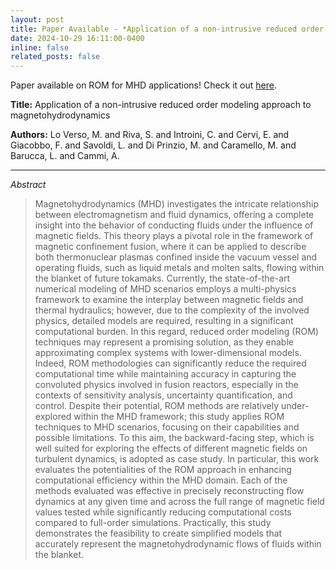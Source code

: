 ```yaml
---
layout: post
title: Paper Available - *Application of a non-intrusive reduced order modeling approach to magnetohydrodynamics*
date: 2024-10-29 16:11:00-0400
inline: false
related_posts: false
---
```


Paper available on ROM for MHD applications! Check it out [here](https://doi.org/10.1063/5.0230708).

**Title:** Application of a non-intrusive reduced order modeling approach to magnetohydrodynamics

**Authors:** Lo Verso, M. and Riva, S. and Introini, C. and Cervi, E. and Giacobbo, F. and Savoldi, L. and Di Prinzio, M. and Caramello, M. and Barucca, L. and Cammi, A.

---

*Abstract*
> Magnetohydrodynamics (MHD) investigates the intricate relationship between electromagnetism and fluid dynamics, offering a complete insight into the behavior of conducting fluids under the influence of magnetic fields. This theory plays a pivotal role in the framework of magnetic confinement fusion, where it can be applied to describe both thermonuclear plasmas confined inside the vacuum vessel and operating fluids, such as liquid metals and molten salts, flowing within the blanket of future tokamaks. Currently, the state-of-the-art numerical modeling of MHD scenarios employs a multi-physics framework to examine the interplay between magnetic fields and thermal hydraulics; however, due to the complexity of the involved physics, detailed models are required, resulting in a significant computational burden. In this regard, reduced order modeling (ROM) techniques may represent a promising solution, as they enable approximating complex systems with lower-dimensional models. Indeed, ROM methodologies can significantly reduce the required computational time while maintaining accuracy in capturing the convoluted physics involved in fusion reactors, especially in the contexts of sensitivity analysis, uncertainty quantification, and control. Despite their potential, ROM methods are relatively under-explored within the MHD framework; this study applies ROM techniques to MHD scenarios, focusing on their capabilities and possible limitations. To this aim, the backward-facing step, which is well suited for exploring the effects of different magnetic fields on turbulent dynamics, is adopted as case study. In particular, this work evaluates the potentialities of the ROM approach in enhancing computational efficiency within the MHD domain. Each of the methods evaluated was effective in precisely reconstructing flow dynamics at any given time and across the full range of magnetic field values tested while significantly reducing computational costs compared to full-order simulations. Practically, this study demonstrates the feasibility to create simplified models that accurately represent the magnetohydrodynamic flows of fluids within the blanket.
